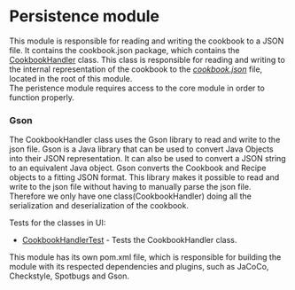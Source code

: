 # Persistence module

This module is responsible for reading and writing the cookbook to a JSON file. It contains the cookbook.json package, which contains the [CookbookHandler](/cookbook-project/persistence/src/main/java/cookbook/json/CookbookHandler.java) class. This class is responsible for reading and writing to the internal representation of the cookbook to the [_cookbook.json_](/cookbook-project/persistence/cookbook.json) file, located in the root of this module.  
The peristence module requires access to the core module in order to function properly.

### Gson
The CookbookHandler class uses the Gson library to read and write to the json file. Gson is a Java library that can be used to convert Java Objects into their JSON representation. It can also be used to convert a JSON string to an equivalent Java object. Gson converts the Cookbook and Recipe objects to a fitting JSON format. This library makes it possible to read and write to the json file without having to manually parse the json file. Therefore we only have one class(CookbookHandler) doing all the serialization and deserialization of the cookbook.

Tests for the classes in UI:
* [CookbookHandlerTest](/gr2322/cookbook-project/persistence/src/test/java/cookbook/json/CookbookHandlerTest.java) - Tests the CookbookHandler class. 

This module has its own pom.xml file, which is responsible for building the module with its respected dependencies and plugins, such as JaCoCo, Checkstyle, Spotbugs and Gson.